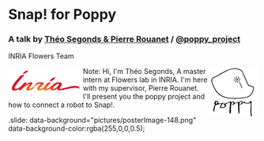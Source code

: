 
# Snap! for Poppy
### A talk by __[Théo Segonds & Pierre Rouanet][website]__ / __[@poppy_project][twitter]__

INRIA Flowers Team

<img src="pictures/inria.png" style="border-style: none" align="left" width="30%" />
<img src="pictures/poppy_logo_2.png" style="border-style: none"  align="right" width="20%" />

[website]: https://poppy-project.org
[twitter]: https://twitter.com/poppy_project
Note:
Hi, I'm Théo Segonds, A master intern at Flowers lab in INRIA. I'm here with my supervisor, Pierre Rouanet. I'll present you the poppy project and how to connect a robot to Snap!.


.slide: data-background="pictures/posterImage-148.png" data-background-color:rgba(255,0,0,0.5);   

